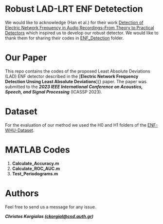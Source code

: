 # Robust LAD-LRT ENF Detetection

We would like to acknowledge (Han et al.) for their work [Detection of Electric Network Frequency in Audio Recordings–From Theory to Practical Detectors](https://ieeexplore.ieee.org/document/9143185) which inspired us to develop our robust detector. We would like to thank them for sharing their codes in [ENF_Detection](https://github.com/ghuawhu/ENF-WHU-Dataset/tree/master/ENF_Detection) folder. 

# Our Paper

This repo contains the codes of the proposed Least Absolute Deviations (LAD) ENF detector described in the [**Electric Network Frequency Detection Unsing Least Absolute Deviations**]{} paper. The paper was submitted to the ***2023 IEEE International Conference on Acoustics, Speech, and Signal Processing*** (ICASSP 2023).

# Dataset

For the evaluation of our method we used the H0 and H1 folders of the [ENF-WHU-Dataset](https://github.com/ghuawhu/ENF-WHU-Dataset/tree/master/ENF-WHU-Dataset).

# MATLAB Codes

1. **Calculate_Accuracy.m**
2. **Calculate_ROC_AUC.m**
3. **Test_Periodograms.m** 

# Authors

Feel free to send us a message for any issue.

***Christos Korgialas (ckorgial@csd.auth.gr)***
